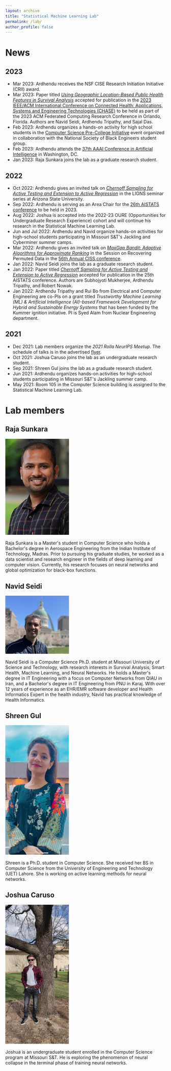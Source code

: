 ```yaml
---
layout: archive
title: "Statistical Machine Learning Lab"
permalink: /lab/
author_profile: false
---
```


News
====

2023
----
* Mar 2023: Ardhendu receives the NSF CISE Research Initiation Initiative (CRII) award. 
* Mar 2023: Paper titled [_Using Geographic Location-Based Public Health Features in Survival Analysis_](https://doi.org/10.1145/3580252.3586972) accepted for publication in the [2023 IEEE/ACM International Conference on Connected Health: Applications, Systems and Engineering Technologies (CHASE)](https://chase23.sigbed.org/Home.html) to be held as part of the 2023 ACM Federated Computing Research Conference in Orlando, Florida. Authors are Navid Seidi, Ardhendu Tripathy, and Sajal Das.
* Feb 2023: Ardhendu organizes a hands-on activity for high school students in the [Computer Science Pre-College Initiative](https://www.linkedin.com/posts/compsci_the-comp-sci-department-successfully-hosted-activity-7036059527812718592-Q-wn?utm_source=share&utm_medium=member_desktop) event organized in collaboration with the National Society of Black Engineers student group.  
* Feb 2023: Ardhendu attends the [37th AAAI Conference in Artificial Intelligence](https://aaai-23.aaai.org) in Washington, DC.
* Jan 2023: Raja Sunkara joins the lab as a graduate research student.

2022
----
* Oct 2022: Ardhendu gives an invited talk on [_Chernoff Sampling for Active Testing and Extension to Active Regression_](https://proceedings.mlr.press/v151/mukherjee22a.html) in the LIONS seminar series at Arizona State University.
* Sep 2022: Ardhendu is serving as an Area Chair for the [26th AISTATS conference](http://aistats.org/aistats2023/) to be held in 2023.
* Aug 2022: Joshua is accepted into the 2022-23 OURE (Opportunities for Undergraduate Research Experience) cohort and will continue his research in the Statistical Machine Learning Lab.
* Jun and Jul 2022: Ardhendu and Navid organize hands-on activities for high-school students participating in Missouri S&T's Jackling and Cyberminer summer camps.
* Mar 2022: Ardhendu gives an invited talk on [_MaxGap Bandit: Adaptive Algorithms for Approximate Ranking_](https://proceedings.neurips.cc/paper/2019/hash/9b16759a62899465ab21e2e79d2ef75c-Abstract.html) in the Session on Recovering Permuted Data in the [56th Annual CISS conference](https://ee-ciss.princeton.edu). 
* Jan 2022: Navid Seidi joins the lab as a graduate research student.
* Jan 2022: Paper titled [_Chernoff Sampling for Active Testing and Extension to Active Regression_](https://proceedings.mlr.press/v151/mukherjee22a.html) accepted for publication in the 25th AISTATS conference. Authors are Subhojyoti Mukherjee, Ardhendu Tripathy, and Robert Nowak.
* Jan 2022: Ardhendu Tripathy and Rui Bo from Electrical and Computer Engineering are co-PIs on a grant titled _Trustworthy Machine Learning (ML) & Artificial Intelligence (AI)-based Framework Development for Hybrid and Sustainable Energy Systems_ that has been funded by the Kummer ignition initiative. PI is Syed Alam from Nuclear Engineering department.

2021
----
* Dec 2021: Lab members organize the _2021 Rolla NeurIPS Meetup_. The schedule of talks is in the advertised <a href="https://astripathy.github.io/files/2021_Rolla_NeurIPS_Meetup_print.pdf">flyer</a>. 
* Oct 2021: Joshua Caruso joins the lab as an undergraduate research student. 
* Sep 2021: Shreen Gul joins the lab as a graduate research student.
* Jun 2021: Ardhendu organizes hands-on activities for high-school students participating in Missouri S&T's Jackling summer camp.
* May 2021: Room 105 in the Computer Science building is assigned to the Statistical Machine Learning Lab.


Lab members
========

## Raja Sunkara

<img src="/images/raja.jpg" alt="Raja" width="200"/>

Raja Sunkara is a Master's student in Computer Science who holds a Bachelor's degree in Aerospace Engineering from the Indian Institute of Technology, Madras. Prior to pursuing his graduate studies, he worked as a data scientist and research engineer in the fields of deep learning and computer vision. Currently, his research focuses on neural networks and global optimization for black-box functions.

## Navid Seidi

<img src="/images/navid.jpg" alt="Navid" width="200"/>

Navid Seidi is a Computer Science Ph.D. student at Missouri University of Science and Technology, with research interests in Survival Analysis, Smart Health, Machine Learning, and Neural Networks. He holds a Master's degree in IT Engineering with a focus on Computer Networks from QIAU in Iran, and a Bachelor's degree in IT Engineering from PNU in Karaj. With over 12 years of experience as an EHR/EMR software developer and Health Informatics Expert in the health industry, Navid has practical knowledge of Health Informatics.

## Shreen Gul

<img src="/images/gul.jpg" alt="Shreen" width="200"/>

Shreen is a Ph.D. student in Computer Science. She received her BS in Computer Science from the University of Engineering and Technology (UET) Lahore. She is working on active learning methods for neural networks.

## Joshua Caruso

<img src="/images/caruso.jpg" alt="Joshua" width="200"/>

Joshua is an undergraduate student enrolled in the Computer Science program at Missouri S&T. He is exploring the phenomenon of neural collapse in the terminal phase of training neural networks.